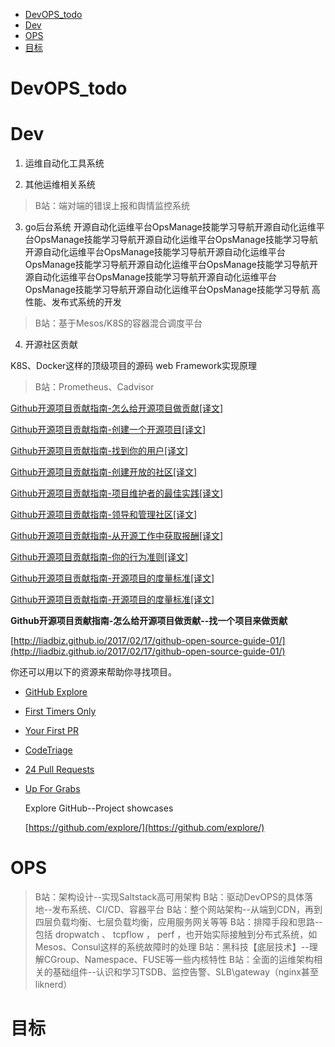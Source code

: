 <!-- TOC depthFrom:1 depthTo:6 withLinks:1 updateOnSave:1 orderedList:0 -->

- [DevOPS_todo](#devopstodo)
- [Dev](#dev)
- [OPS](#ops)
- [目标](#目标)

<!-- /TOC -->

# DevOPS_todo


# Dev


1. 运维自动化工具系统

2. 其他运维相关系统

> B站：端对端的错误上报和舆情监控系统

3. go后台系统
开源自动化运维平台OpsManage技能学习导航开源自动化运维平台OpsManage技能学习导航开源自动化运维平台OpsManage技能学习导航开源自动化运维平台OpsManage技能学习导航开源自动化运维平台OpsManage技能学习导航开源自动化运维平台OpsManage技能学习导航开源自动化运维平台OpsManage技能学习导航开源自动化运维平台OpsManage技能学习导航开源自动化运维平台OpsManage技能学习导航
高性能、发布式系统的开发

> B站：基于Mesos/K8S的容器混合调度平台

4. 开源社区贡献

K8S、Docker这样的顶级项目的源码
web Framework实现原理


> B站：Prometheus、Cadvisor


[Github开源项目贡献指南-怎么给开源项目做贡献[译文]](http://liadbiz.github.io/2017/02/17/github-open-source-guide-01/)

[Github开源项目贡献指南-创建一个开源项目[译文]](http://liadbiz.github.io/2017/02/17/github-open-source-guide-02/)

[Github开源项目贡献指南-找到你的用户[译文]](http://liadbiz.github.io/2017/02/17/github-open-source-guide-03/)

[Github开源项目贡献指南-创建开放的社区[译文]](http://liadbiz.github.io/2017/02/17/github-open-source-guide-04/)


[Github开源项目贡献指南-项目维护者的最佳实践[译文]](http://liadbiz.github.io/2017/02/17/github-open-source-guide-05/)

[Github开源项目贡献指南-领导和管理社区[译文]](http://liadbiz.github.io/2017/02/17/github-open-source-guide-06/)

[Github开源项目贡献指南-从开源工作中获取报酬[译文]](http://liadbiz.github.io/2017/02/17/github-open-source-guide-07/)


[Github开源项目贡献指南-你的行为准则[译文]](http://liadbiz.github.io/2017/02/17/github-open-source-guide-08/)


[Github开源项目贡献指南-开源项目的度量标准[译文]](http://liadbiz.github.io/2017/02/17/github-open-source-guide-09/)

[Github开源项目贡献指南-开源项目的度量标准[译文]](http://liadbiz.github.io/2017/02/17/github-open-source-guide-10/)


**Github开源项目贡献指南-怎么给开源项目做贡献--找一个项目来做贡献**

[http://liadbiz.github.io/2017/02/17/github-open-source-guide-01/](http://liadbiz.github.io/2017/02/17/github-open-source-guide-01/)

你还可以用以下的资源来帮助你寻找项目。

- [GitHub Explore](https://github.com/explore/)
- [First Timers Only](http://www.firsttimersonly.com/)
- [Your First PR](https://yourfirstpr.github.io/)
- [CodeTriage](https://www.codetriage.com/)
- [24 Pull Requests](https://24pullrequests.com/)
- [Up For Grabs](http://up-for-grabs.net/#/)

	Explore GitHub--Project showcases

	[https://github.com/explore/](https://github.com/explore/)



# OPS

> B站：架构设计--实现Saltstack高可用架构
> B站：驱动DevOPS的具体落地--发布系统、CI/CD、容器平台
> B站：整个网站架构--从端到CDN，再到四层负载均衡、七层负载均衡，应用服务网关等等
> B站：排障手段和思路--包括 dropwatch 、 tcpflow ， perf ，也开始实际接触到分布式系统，如Mesos、Consul这样的系统故障时的处理
> B站：黑科技【底层技术】--理解CGroup、Namespace、FUSE等一些内核特性
> B站：全面的运维架构相关的基础组件--认识和学习TSDB、监控告警、SLB\gateway（nginx甚至liknerd）


# 目标
